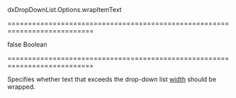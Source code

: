 <!--id-->dxDropDownList.Options.wrapItemText<!--/id-->
===========================================================================
<!--default-->false<!--/default-->
<!--type-->Boolean<!--/type-->
===========================================================================

<!--shortDescription-->
Specifies whether text that exceeds the drop-down list [width]({basewidgetpath}/Configuration/#width) should be wrapped.
<!--/shortDescription-->

<!--fullDescription-->

<!--/fullDescription-->